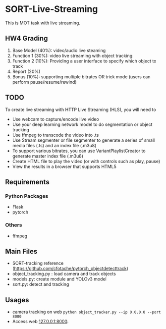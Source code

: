 # SORT-Live-Streaming
This is MOT task with live streaming.

## HW4 Grading
1. Base Model (40%): video/audio live steaming
2. Function 1 (30%): video live streaming with object tracking
3. Function 2 (10%): Providing a user interface to specify which object to track
4. Report (20%)
5. Bonus (10%): supporting multiple bitrates OR trick mode (users can perform
pause/resume/rewind)

## TODO
To create live streaming with HTTP Live Streaming (HLS), you will need to
* Use webcam to capture/encode live video
* Use your deep learning network model to do segmentation or object tracking
* Use ffmpeg to transcode the video into .ts
* Use Stream segmenter or file segmenter to generate a series of small media files (.ts) and an index
file (.m3u8)
* To support various bitrates, you can use VariantPlaylistCreator to generate master index file
(.m3u8)
* Create HTML file to play the video (or with controls such as play, pause)
* View the results in a browser that supports HTML5

## Requirements
### Python Packages
* Flask
* pytorch


### Others

* ffmpeg

## Main Files
* SORT-tracking reference (https://github.com/cfotache/pytorch_objectdetecttrack)
* object_tracking.py : load camera and track objects
* models.py: create module and YOLOv3 model
* sort.py: detect and tracking

## Usages
* camera tracking on web
```python object_tracker.py --ip 0.0.0.0 --port 8000```
* Access web [127.0.0.1:8000](127.0.0.1:8000).
